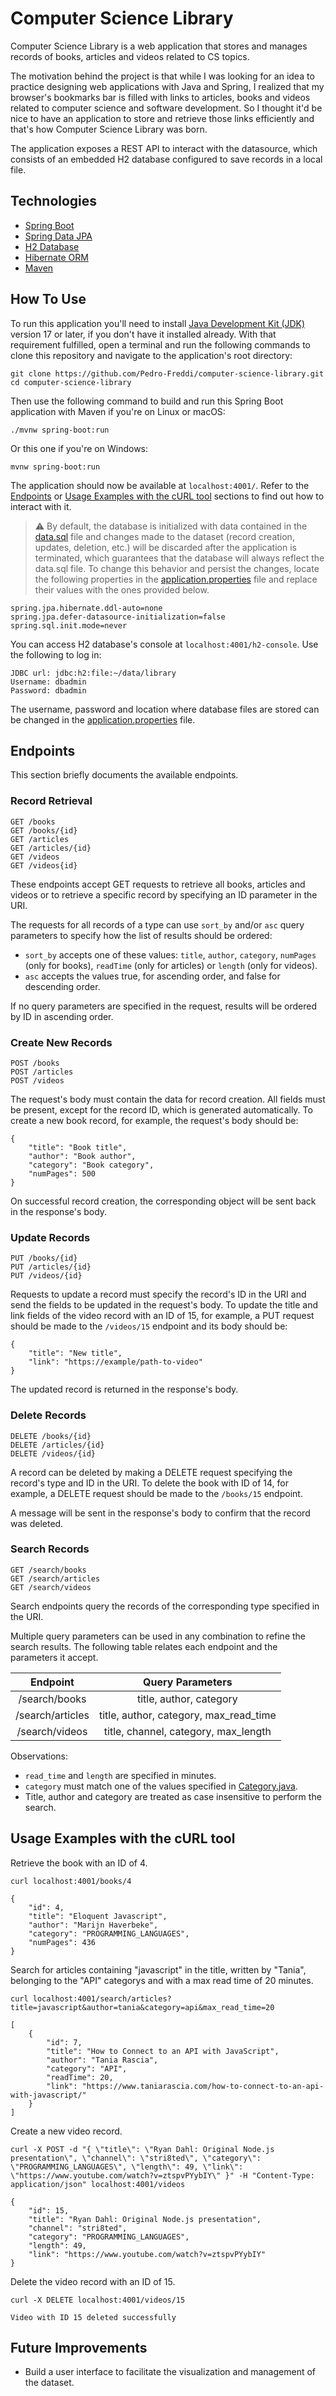 # Computer Science Library

Computer Science Library is a web application that stores and manages records of books, articles and videos related to CS topics.

The motivation behind the project is that while I was looking for an idea to practice designing web applications with Java and Spring, I realized that my browser's bookmarks bar is filled with links to articles, books and videos related to computer science and software development. So I thought it'd be nice to have an application to store and retrieve those links efficiently and that's how Computer Science Library was born.

The application exposes a REST API to interact with the datasource, which consists of an embedded H2 database configured to save records in a local file.

## Technologies

* [Spring Boot](https://spring.io/projects/spring-boot)
* [Spring Data JPA](https://spring.io/projects/spring-data-jpa)
* [H2 Database](https://www.h2database.com/html/main.html)
* [Hibernate ORM](https://hibernate.org/)
* [Maven](https://maven.apache.org/)

## How To Use

To run this application you'll need to install [Java Development Kit (JDK)](https://www.oracle.com/br/java/technologies/downloads/) version 17 or later, if you don't have it installed already. With that requirement fulfilled, open a terminal and run the following commands to clone this repository and navigate to the application's root directory:

```
git clone https://github.com/Pedro-Freddi/computer-science-library.git
cd computer-science-library
```

Then use the following command to build and run this Spring Boot application with Maven if you're on Linux or macOS:

```
./mvnw spring-boot:run
```

Or this one if you're on Windows:

```
mvnw spring-boot:run
```

The application should now be available at ``localhost:4001/``. Refer to the [Endpoints](#endpoints) or [Usage Examples with the cURL tool](#usage-examples-with-the-curl-tool) sections to find out how to interact with it.

> :warning: By default, the database is initialized with data contained in the [data.sql](./src/main/resources/data.sql) file and changes made to the dataset (record creation, updates, deletion, etc.) will be discarded after the application is terminated, which guarantees that the database will always reflect the data.sql file. To change this behavior and persist the changes, locate the following properties in the [application.properties](./src/main/resources/application.properties) file and replace their values with the ones provided below.

```
spring.jpa.hibernate.ddl-auto=none
spring.jpa.defer-datasource-initialization=false
spring.sql.init.mode=never
```

You can access H2 database's console at ``localhost:4001/h2-console``. Use the following to log in:

```
JDBC url: jdbc:h2:file:~/data/library
Username: dbadmin
Password: dbadmin
```

The username, password and location where database files are stored can be changed in the [application.properties](./src/main/resources/application.properties) file.

## Endpoints

This section briefly documents the available endpoints.

### Record Retrieval

```
GET /books
GET /books/{id}
GET /articles
GET /articles/{id}
GET /videos
GET /videos{id}
```

These endpoints accept GET requests to retrieve all books, articles and videos or to retrieve a specific record by specifying an ID parameter in the URI.

The requests for all records of a type can use `sort_by` and/or `asc` query parameters to specify how the list of results should be ordered:
* `sort_by` accepts one of these values: `title`, `author`, `category`, `numPages` (only for books), `readTime` (only for articles) or `length` (only for videos).  
* `asc` accepts the values true, for ascending order, and false for descending order.

If no query parameters are specified in the request, results will be ordered by ID in ascending order.

### Create New Records

```
POST /books
POST /articles
POST /videos
```

The request's body must contain the data for record creation. All fields must be present, except for the record ID, which is generated automatically. To create a new book record, for example, the request's body should be:

```
{
    "title": "Book title",
    "author": "Book author",
    "category": "Book category",
    "numPages": 500
}
```
  
On successful record creation, the corresponding object will be sent back in the response's body.

### Update Records

```
PUT /books/{id}
PUT /articles/{id}
PUT /videos/{id}
```

Requests to update a record must specify the record's ID in the URI and send the fields to be updated in the request's body. To update the title and link fields of the video record with an ID of 15, for example, a PUT request should be made to the `/videos/15` endpoint and its body should be:

```
{
    "title": "New title",
    "link": "https://example/path-to-video"
}
```

The updated record is returned in the response's body.

### Delete Records

```
DELETE /books/{id}
DELETE /articles/{id}
DELETE /videos/{id}
```

A record can be deleted by making a DELETE request specifying the record's type and ID in the URI. To delete the book with ID of 14, for example, a DELETE request should be made to the `/books/15` endpoint.

A message will be sent in the response's body to confirm that the record was deleted.

### Search Records

```
GET /search/books
GET /search/articles
GET /search/videos
```

Search endpoints query the records of the corresponding type specified in the URI. 

Multiple query parameters can be used in any combination to refine the search results. The following table relates each endpoint and the parameters it accept.

| Endpoint | Query Parameters |
| :-----------: | :-----------: |
| /search/books | title, author, category |
| /search/articles | title, author, category, max_read_time |
| /search/videos | title, channel, category, max_length |

Observations: 
* `read_time` and `length` are specified in minutes.
* `category` must match one of the values specified in [Category.java](./src/main/java/com/pdafr/computer/science/library/enums/Category.java).
* Title, author and category are treated as case insensitive to perform the search.

## Usage Examples with the cURL tool

Retrieve the book with an ID of 4.
```
curl localhost:4001/books/4

{
    "id": 4,
    "title": "Eloquent Javascript",
    "author": "Marijn Haverbeke",
    "category": "PROGRAMMING_LANGUAGES",
    "numPages": 436
}
```

Search for articles containing "javascript" in the title, written by "Tania", belonging to the "API" categorys and with a max read time of 20 minutes.
```
curl localhost:4001/search/articles?title=javascript&author=tania&category=api&max_read_time=20

[
    {
        "id": 7,
        "title": "How to Connect to an API with JavaScript",
        "author": "Tania Rascia",
        "category": "API",
        "readTime": 20,
        "link": "https://www.taniarascia.com/how-to-connect-to-an-api-with-javascript/"
    }
]
```

Create a new video record.
```
curl -X POST -d "{ \"title\": \"Ryan Dahl: Original Node.js presentation\", \"channel\": \"stri8ted\", \"category\": \"PROGRAMMING_LANGUAGES\", \"length\": 49, \"link\": \"https://www.youtube.com/watch?v=ztspvPYybIY\" }" -H "Content-Type: application/json" localhost:4001/videos

{
    "id": 15,
    "title": "Ryan Dahl: Original Node.js presentation",
    "channel": "stri8ted",
    "category": "PROGRAMMING_LANGUAGES",
    "length": 49,
    "link": "https://www.youtube.com/watch?v=ztspvPYybIY"
}
```

Delete the video record with an ID of 15.
```
curl -X DELETE localhost:4001/videos/15

Video with ID 15 deleted successfully
```

## Future Improvements

* Build a user interface to facilitate the visualization and management of the dataset.